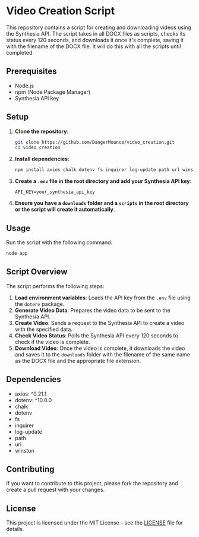 # Video Creation Script

This repository contains a script for creating and downloading videos using the Synthesia API. The script takes in all DOCX files as scripts, checks its status every 120 seconds, and downloads it once it's complete, saving it with the filename of the DOCX file.  It will do this with all the scripts until completed.

## Prerequisites

- Node.js
- npm (Node Package Manager)
- Synthesia API key

## Setup

1. **Clone the repository**:
   ```sh
   git clone https://github.com/DangerMounce/video_creation.git
   cd video_creation
   ```

2. **Install dependencies**:
   ```sh
   npm install axios chalk dotenv fs inquirer log-update path url winston
   ```

3. **Create a `.env` file in the root directory and add your Synthesia API key**:
   ```env
   API_KEY=your_synthesia_api_key
   ```

4. **Ensure you have a `downloads` folder and a `scripts` in the root directory or the script will create it automatically**.

## Usage

Run the script with the following command:

```sh
node app
```

## Script Overview

The script performs the following steps:

1. **Load environment variables**: Loads the API key from the `.env` file using the `dotenv` package.
2. **Generate Video Data**: Prepares the video data to be sent to the Synthesia API.
3. **Create Video**: Sends a request to the Synthesia API to create a video with the specified data.
4. **Check Video Status**: Polls the Synthesia API every 120 seconds to check if the video is complete.
5. **Download Video**: Once the video is complete, it downloads the video and saves it to the `downloads` folder with the filename of the same name as the DOCX file and the appropriate file extension.

## Dependencies

- axios: ^0.21.1
- dotenv: ^10.0.0
- chalk
- dotenv
- fs
- inquirer
- log-update
- path
- url
- winston

## Contributing

If you want to contribute to this project, please fork the repository and create a pull request with your changes.

## License

This project is licensed under the MIT License - see the [LICENSE](LICENSE) file for details.
